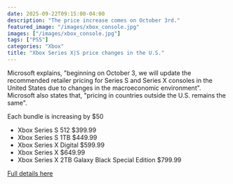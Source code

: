 ```yaml
---
date: 2025-09-22T09:15:00-04:00
description: "The price increase comes on October 3rd."
featured_image: "/images/xbox_console.jpg"
images: ["/images/xbox_console.jpg"]
tags: ["PS5"]
categories: "Xbox"
title: "Xbox Series X|S price changes in the U.S."
---
```

Microsoft explains, "beginning on October 3, we will update the recommended retailer pricing for Series S and Series X consoles in the United States due to changes in the macroeconomic environment".
Microsoft also states that, "pricing in countries outside the U.S. remains the same".

Each bundle is increasing by $50

- Xbox Series S 512 $399.99
- Xbox Series S 1TB $449.99
- Xbox Series X Digital $599.99
- Xbox Series X $649.99
- Xbox Series X 2TB Galaxy Black Special Edition $799.99

[Full details here](https://support.xbox.com/en-US/help/hardware-network/console/may-2025-pricing-updates)


